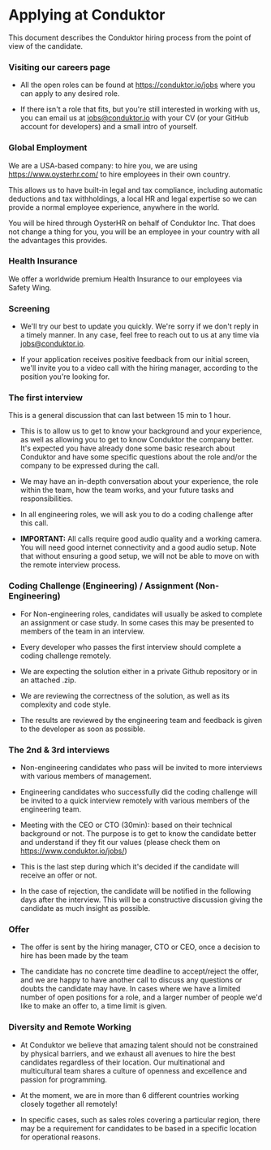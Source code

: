 # Applying at Conduktor

This document describes the Conduktor hiring process from the point of view of the candidate.

### Visiting our careers page

- All the open roles can be found at https://conduktor.io/jobs where you can apply to any desired role.

- If there isn't a role that fits, but you're still interested in working with us, you can email us at jobs@conduktor.io with your CV (or your GitHub account for developers) and a small intro of yourself.

### Global Employment

We are a USA-based company: to hire you, we are using https://www.oysterhr.com/ to hire employees in their own country. 

This allows us to have built-in legal and tax compliance, including automatic deductions and tax withholdings, a local HR and legal expertise so we can provide a normal employee experience, anywhere in the world.

You will be hired through OysterHR on behalf of Conduktor Inc. That does not change a thing for you, you will be an employee in your country with all the advantages this provides.

### Health Insurance

We offer a worldwide premium Health Insurance to our employees via Safety Wing.

### Screening

- We'll try our best to update you quickly. We're sorry if we don't reply in a timely manner. In any case, feel free to reach out to us at any time via jobs@conduktor.io.

- If your application receives positive feedback from our initial screen, we'll invite you to a video call with the hiring manager, according to the position you're looking for.

### The first interview

This is a general discussion that can last between 15 min to 1 hour.

- This is to allow us to get to know your background and your experience, as well as allowing you to get to know Conduktor the company better. It's expected you have already done some basic research about Conduktor and have some specific questions about the role and/or the company to be expressed during the call.
  
- We may have an in-depth conversation about your experience, the role within the team, how the team works, and your future tasks and responsibilities.

- In all engineering roles, we will ask you to do a coding challenge after this call.

- **IMPORTANT:** All calls require good audio quality and a working camera. You will need good internet connectivity and a good audio setup. Note that without ensuring a good setup, we will not be able to move on with the remote interview process.

### Coding Challenge (Engineering) / Assignment (Non-Engineering)

- For Non-engineering roles, candidates will usually be asked to complete an assignment or case study. In some cases this may be presented to members of the team in an interview.

- Every developer who passes the first interview should complete a coding challenge remotely.

- We are expecting the solution either in a private Github repository or in an attached .zip.

- We are reviewing the correctness of the solution, as well as its complexity and code style.

- The results are reviewed by the engineering team and feedback is given to the developer as soon as possible.

### The 2nd & 3rd interviews

- Non-engineering candidates who pass will be invited to more interviews with various members of management.

- Engineering candidates who successfully did the coding challenge will be invited to a quick interview remotely with various members of the engineering team.

- Meeting with the CEO or CTO (30min): based on their technical background or not. The purpose is to get to know the candidate better and understand if they fit our values (please check them on https://www.conduktor.io/jobs/)

- This is the last step during which it's decided if the candidate will receive an offer or not.

- In the case of rejection, the candidate will be notified in the following days after the interview. This will be a constructive discussion giving the candidate as much insight as possible.

### Offer

- The offer is sent by the hiring manager, CTO or CEO, once a decision to hire has been made by the team

- The candidate has no concrete time deadline to accept/reject the offer, and we are happy to have another call to discuss any questions or doubts the candidate may have. In cases where we have a limited number of open positions for a role, and a larger number of people we'd like to make an offer to, a time limit is given.

### Diversity and Remote Working

- At Conduktor we believe that amazing talent should not be constrained by physical barriers, and we exhaust all avenues to hire the best candidates regardless of their location. Our multinational and multicultural team shares a culture of openness and excellence and passion for programming.

- At the moment, we are in more than 6 different countries working closely together all remotely!

- In specific cases, such as sales roles covering a particular region, there may be a requirement for candidates to be based in a specific location for operational reasons.
